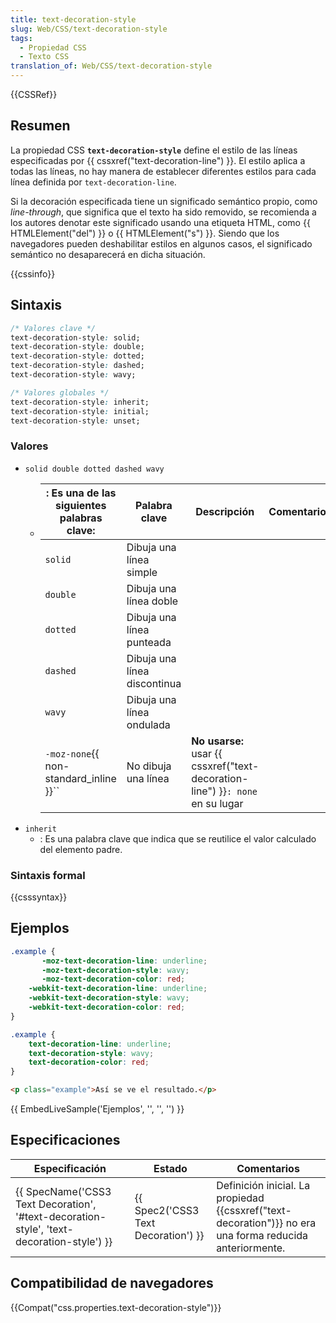 ```yaml
---
title: text-decoration-style
slug: Web/CSS/text-decoration-style
tags:
  - Propiedad CSS
  - Texto CSS
translation_of: Web/CSS/text-decoration-style
---
```

{{CSSRef}}

## Resumen

La propiedad CSS **`text-decoration-style`** define el estilo de las líneas especificadas por {{ cssxref("text-decoration-line") }}. El estilo aplica a todas las líneas, no hay manera de establecer diferentes estilos para cada línea definida por `text-decoration-line`.

Si la decoración especificada tiene un significado semántico propio, como _line-through_, que significa que el texto ha sido removido, se recomienda a los autores denotar este significado usando una etiqueta HTML, como {{ HTMLElement("del") }} o {{ HTMLElement("s") }}. Siendo que los navegadores pueden deshabilitar estilos en algunos casos, el significado semántico no desaparecerá en dicha situación.

{{cssinfo}}

## Sintaxis

```css
/* Valores clave */
text-decoration-style: solid;
text-decoration-style: double;
text-decoration-style: dotted;
text-decoration-style: dashed;
text-decoration-style: wavy;

/* Valores globales */
text-decoration-style: inherit;
text-decoration-style: initial;
text-decoration-style: unset;
```

### Valores

- `solid double dotted dashed wavy`
  - | : Es una de las siguientes palabras clave:    | Palabra clave                | Descripción                                                                              | Comentario |
    | --------------------------------------------- | ---------------------------- | ---------------------------------------------------------------------------------------- | ---------- |
    | `solid`                                       | Dibuja una línea simple      |                                                                                          |
    | `double`                                      | Dibuja una línea doble       |                                                                                          |
    | `dotted`                                      | Dibuja una línea punteada    |                                                                                          |
    | `dashed`                                      | Dibuja una línea discontinua |                                                                                          |
    | `wavy`                                        | Dibuja una línea ondulada    |                                                                                          |
    | `-moz-none`{{ non-standard_inline }}`` | No dibuja una línea          | **No usarse:** usar {{ cssxref("text-decoration-line") }}`: none` en su lugar |
- `inherit`
  - : Es una palabra clave que indica que se reutilice el valor calculado del elemento padre.

### Sintaxis formal

{{csssyntax}}

## Ejemplos

```css
.example {
       -moz-text-decoration-line: underline;
       -moz-text-decoration-style: wavy;
       -moz-text-decoration-color: red;
    -webkit-text-decoration-line: underline;
    -webkit-text-decoration-style: wavy;
    -webkit-text-decoration-color: red;
}
```

```css
.example {
    text-decoration-line: underline;
    text-decoration-style: wavy;
    text-decoration-color: red;
}
```

```html
<p class="example">Así se ve el resultado.</p>
```

{{ EmbedLiveSample('Ejemplos', '', '', '') }}

## Especificaciones

| Especificación                                                                                                           | Estado                                           | Comentarios                                                                                                        |
| ------------------------------------------------------------------------------------------------------------------------ | ------------------------------------------------ | ------------------------------------------------------------------------------------------------------------------ |
| {{ SpecName('CSS3 Text Decoration', '#text-decoration-style', 'text-decoration-style') }} | {{ Spec2('CSS3 Text Decoration') }} | Definición inicial. La propiedad {{cssxref("text-decoration")}} no era una forma reducida anteriormente. |

## Compatibilidad de navegadores

{{Compat("css.properties.text-decoration-style")}}
